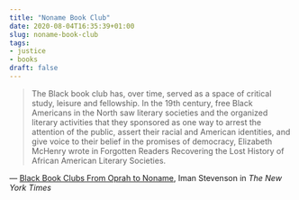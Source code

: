 ```yaml
---
title: "Noname Book Club"
date: 2020-08-04T16:35:39+01:00
slug: noname-book-club
tags:
- justice
- books
draft: false
---
```


> The Black book club has, over time, served as a space of critical study, leisure and fellowship. In the 19th century, free Black Americans in the North saw literary societies and the organized literary activities that they sponsored as one way to arrest the attention of the public, assert their racial and American identities, and give voice to their belief in the promises of democracy, Elizabeth McHenry wrote in Forgotten Readers Recovering the Lost History of African American Literary Societies.

&mdash; [Black Book Clubs From Oprah to Noname](https://www.nytimes.com/2020/07/29/style/self-care/black-book-clubs.html?smid=tw-nytimes&smtyp=cur), Iman Stevenson in _The New York Times_

